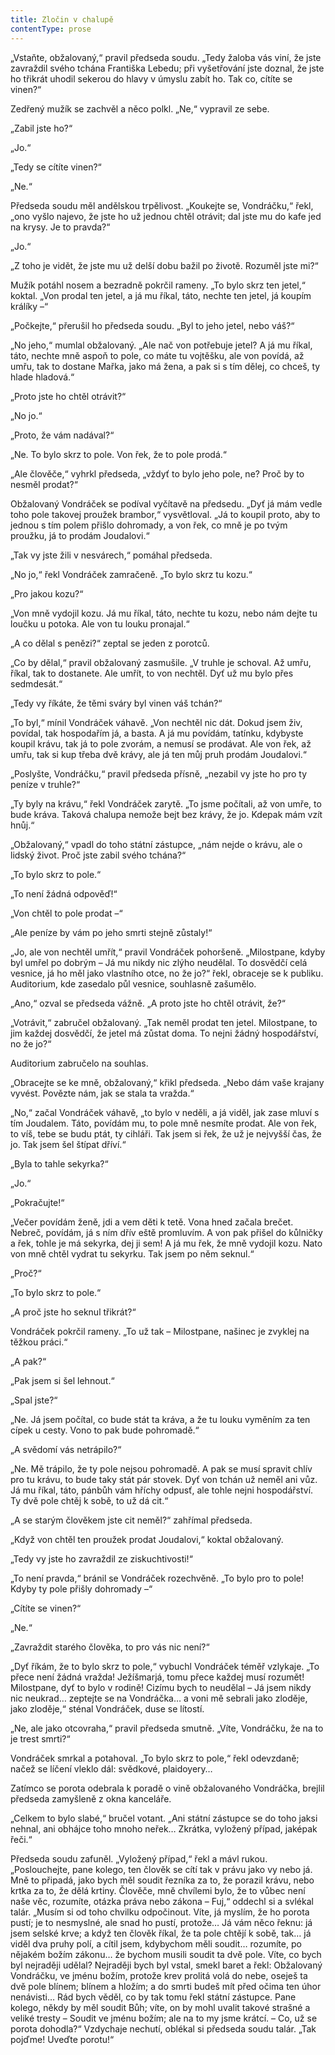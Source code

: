 ```yaml
---
title: Zločin v chalupě
contentType: prose
---
```


<section>

„Vstaňte, obžalovaný,“ pravil předseda soudu. „Tedy žaloba vás viní, že jste zavraždil svého tchána Františka Lebedu; při vyšetřování jste doznal, že jste ho třikrát uhodil sekerou do hlavy v úmyslu zabít ho. Tak co, cítíte se vinen?“

Zedřený mužík se zachvěl a něco polkl. „Ne,“ vypravil ze sebe.

„Zabil jste ho?“

„Jo.“

„Tedy se cítíte vinen?“

„Ne.“

Předseda soudu měl andělskou trpělivost. „Koukejte se, Vondráčku,“ řekl, „ono vyšlo najevo, že jste ho už jednou chtěl otrávit; dal jste mu do kafe jed na krysy. Je to pravda?“

„Jo.“

„Z toho je vidět, že jste mu už delší dobu bažil po životě. Rozuměl jste mi?“

Mužík potáhl nosem a bezradně pokrčil rameny. „To bylo skrz ten jetel,“ koktal. „Von prodal ten jetel, a já mu říkal, táto, nechte ten jetel, já koupím králíky –“

„Počkejte,“ přerušil ho předseda soudu. „Byl to jeho jetel, nebo váš?“

„No jeho,“ mumlal obžalovaný. „Ale nač von potřebuje jetel? A já mu říkal, táto, nechte mně aspoň to pole, co máte tu vojtěšku, ale von povídá, až umřu, tak to dostane Mařka, jako má žena, a pak si s tím dělej, co chceš, ty hlade hladová.“

„Proto jste ho chtěl otrávit?“

„No jo.“

„Proto, že vám nadával?“

„Ne. To bylo skrz to pole. Von řek, že to pole prodá.“

„Ale člověče,“ vyhrkl předseda, „vždyť to bylo jeho pole, ne? Proč by to nesměl prodat?“

Obžalovaný Vondráček se podíval vyčítavě na předsedu. „Dyť já mám vedle toho pole takovej proužek brambor,“ vysvětloval. „Já to koupil proto, aby to jednou s tím polem přišlo dohromady, a von řek, co mně je po tvým proužku, já to prodám Joudalovi.“

„Tak vy jste žili v nesvárech,“ pomáhal předseda.

„No jo,“ řekl Vondráček zamračeně. „To bylo skrz tu kozu.“

„Pro jakou kozu?“

„Von mně vydojil kozu. Já mu říkal, táto, nechte tu kozu, nebo nám dejte tu loučku u potoka. Ale von tu louku pronajal.“

„A co dělal s penězi?“ zeptal se jeden z porotců.

„Co by dělal,“ pravil obžalovaný zasmušile. „V truhle je schoval. Až umřu, říkal, tak to dostanete. Ale umřít, to von nechtěl. Dyť už mu bylo přes sedmdesát.“

„Tedy vy říkáte, že těmi sváry byl vinen váš tchán?“

„To byl,“ mínil Vondráček váhavě. „Von nechtěl nic dát. Dokud jsem živ, povídal, tak hospodařím já, a basta. A já mu povídám, tatínku, kdybyste koupil krávu, tak já to pole zvorám, a nemusí se prodávat. Ale von řek, až umřu, tak si kup třeba dvě krávy, ale já ten můj pruh prodám Joudalovi.“

„Poslyšte, Vondráčku,“ pravil předseda přísně, „nezabil vy jste ho pro ty peníze v truhle?“

„Ty byly na krávu,“ řekl Vondráček zarytě. „To jsme počítali, až von umře, to bude kráva. Taková chalupa nemože bejt bez krávy, že jo. Kdepak mám vzít hnůj.“

„Obžalovaný,“ vpadl do toho státní zástupce, „nám nejde o krávu, ale o lidský život. Proč jste zabil svého tchána?“

„To bylo skrz to pole.“

„To není žádná odpověď!“

„Von chtěl to pole prodat –“

„Ale peníze by vám po jeho smrti stejně zůstaly!“

„Jo, ale von nechtěl umřít,“ pravil Vondráček pohoršeně. „Milostpane, kdyby byl umřel po dobrým – Já mu nikdy nic zlýho neudělal. To dosvědčí celá vesnice, já ho měl jako vlastního otce, no že jo?“ řekl, obraceje se k publiku. Auditorium, kde zasedalo půl vesnice, souhlasně zašumělo.

„Ano,“ ozval se předseda vážně. „A proto jste ho chtěl otrávit, že?“

„Votrávit,“ zabručel obžalovaný. „Tak neměl prodat ten jetel. Milostpane, to jim každej dosvědčí, že jetel má zůstat doma. To nejni žádný hospodářství, no že jo?“

Auditorium zabručelo na souhlas.

„Obracejte se ke mně, obžalovaný,“ křikl předseda. „Nebo dám vaše krajany vyvést. Povězte nám, jak se stala ta vražda.“

„No,“ začal Vondráček váhavě, „to bylo v neděli, a já viděl, jak zase mluví s tím Joudalem. Táto, povídám mu, to pole mně nesmíte prodat. Ale von řek, to víš, tebe se budu ptát, ty cihláři. Tak jsem si řek, že už je nejvyšší čas, že jo. Tak jsem šel štípat dříví.“

„Byla to tahle sekyrka?“

„Jo.“

„Pokračujte!“

„Večer povídám ženě, jdi a vem děti k tetě. Vona hned začala brečet. Nebreč, povídám, já s ním dřív eště promluvím. A von pak přišel do kůlničky a řek, tohle je má sekyrka, dej ji sem! A já mu řek, že mně vydojil kozu. Nato von mně chtěl vydrat tu sekyrku. Tak jsem po něm seknul.“

„Proč?“

„To bylo skrz to pole.“

„A proč jste ho seknul třikrát?“

Vondráček pokrčil rameny. „To už tak – Milostpane, našinec je zvyklej na těžkou práci.“

„A pak?“

„Pak jsem si šel lehnout.“

„Spal jste?“

„Ne. Já jsem počítal, co bude stát ta kráva, a že tu louku vyměním za ten cípek u cesty. Vono to pak bude pohromadě.“

„A svědomí vás netrápilo?“

„Ne. Mě trápilo, že ty pole nejsou pohromadě. A pak se musí spravit chlív pro tu krávu, to bude taky stát pár stovek. Dyť von tchán už neměl ani vůz. Já mu říkal, táto, pánbůh vám hříchy odpusť, ale tohle nejni hospodářství. Ty dvě pole chtěj k sobě, to už dá cit.“

„A se starým člověkem jste cit neměl?“ zahřímal předseda.

„Když von chtěl ten proužek prodat Joudalovi,“ koktal obžalovaný.

„Tedy vy jste ho zavraždil ze ziskuchtivosti!“

„To není pravda,“ bránil se Vondráček rozechvěně. „To bylo pro to pole! Kdyby ty pole přišly dohromady –“

„Cítíte se vinen?“

„Ne.“

„Zavraždit starého člověka, to pro vás nic není?“

„Dyť říkám, že to bylo skrz to pole,“ vybuchl Vondráček téměř vzlykaje. „To přece není žádná vražda! Ježíšmarjá, tomu přece každej musí rozumět! Milostpane, dyť to bylo v rodině! Cizímu bych to neudělal – Já jsem nikdy nic neukrad… zeptejte se na Vondráčka… a voni mě sebrali jako zloděje, jako zloděje,“ sténal Vondráček, duse se lítostí.

„Ne, ale jako otcovraha,“ pravil předseda smutně. „Víte, Vondráčku, že na to je trest smrti?“

Vondráček smrkal a potahoval. „To bylo skrz to pole,“ řekl odevzdaně; načež se líčení vleklo dál: svědkové, plaidoyery…

Zatímco se porota odebrala k poradě o vině obžalovaného Vondráčka, brejlil předseda zamyšleně z okna kanceláře.

„Celkem to bylo slabé,“ bručel votant. „Ani státní zástupce se do toho jaksi nehnal, ani obhájce toho mnoho neřek… Zkrátka, vyložený případ, jaképak řeči.“

Předseda soudu zafuněl. „Vyložený případ,“ řekl a mávl rukou. „Poslouchejte, pane kolego, ten člověk se cítí tak v právu jako vy nebo já. Mně to připadá, jako bych měl soudit řezníka za to, že porazil krávu, nebo krtka za to, že dělá krtiny. Člověče, mně chvílemi bylo, že to vůbec není naše věc, rozumíte, otázka práva nebo zákona – Fuj,“ oddechl si a svlékal talár. „Musím si od toho chvilku odpočinout. Víte, já myslím, že ho porota pustí; je to nesmyslné, ale snad ho pustí, protože… Já vám něco řeknu: já jsem selské krve; a když ten člověk říkal, že ta pole chtějí k sobě, tak… já viděl dva pruhy polí, a cítil jsem, kdybychom měli soudit… rozumíte, po nějakém božím zákonu… že bychom musili soudit ta dvě pole. Víte, co bych byl nejraději udělal? Nejraději bych byl vstal, smekl baret a řekl: Obžalovaný Vondráčku, ve jménu božím, protože krev prolitá volá do nebe, oseješ ta dvě pole blínem; blínem a hložím; a do smrti budeš mít před očima ten úhor nenávisti… Rád bych věděl, co by tak tomu řekl státní zástupce. Pane kolego, někdy by měl soudit Bůh; víte, on by mohl uvalit takové strašné a veliké tresty – Soudit ve jménu božím; ale na to my jsme krátcí. – Co, už se porota dohodla?“ Vzdychaje nechutí, oblékal si předseda soudu talár. „Tak pojďme! Uveďte porotu!“

</section>

